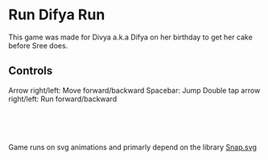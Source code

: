 # Run Difya Run

This game was made for Divya a.k.a Difya on her birthday to get her cake before Sree does.

## Controls
Arrow right/left: Move forward/backward
Spacebar: Jump
Double tap arrow right/left: Run forward/backward

<br />
<br />
<br />

Game runs on svg animations and primarly depend on the library [Snap.svg](http://snapsvg.io/)
